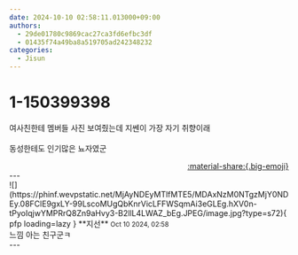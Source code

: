 ```yaml
---
date: 2024-10-10 02:58:11.013000+09:00
authors:
  - 29de01780c9869cac27ca3fd6efbc3df
  - 01435f74a49ba8a519705ad242348232
categories:
  - Jisun
---
```


# 1-150399398

<div class="post-container" markdown="1">
<div class="content-container md-sidebar__scrollwrap" markdown="1">

여사친한테 멤버들 사진 보여줬는데 지쎈이 가장 자기 취향이래<br><br>동성한테도 인기많은 뇨자였군

</div>
</div>

<div style="text-align: right;" markdown="1">
<a href="https://weverse.io/fromis9/fanpost/1-150399398" style="text-align: right;">:material-share:{.big-emoji}</a>
</div>
---

<div class="comments-container md-sidebar__scrollwrap" markdown="1">
<div class="comment" markdown="1">
<div class='id-container' markdown="1">
![](https://phinf.wevpstatic.net/MjAyNDEyMTlfMTE5/MDAxNzM0NTgzMjY0NDEy.08FClE9gxLY-99LscoMUgQbKnrVicLFFWSqmAi3eGLEg.hXV0n-tPyoIqjwYMPRrQ8Zn9aHvy3-B2llL4LWAZ_bEg.JPEG/image.jpg?type=s72){ pfp loading=lazy }
**<span class="artist">지선</span>** <small>Oct 10 2024, 02:58</small><br>
</div>
<div class='comment-body' markdown="1">
느낌 아는 친구군ㅋ 
</div>
</div>
</div>
---
